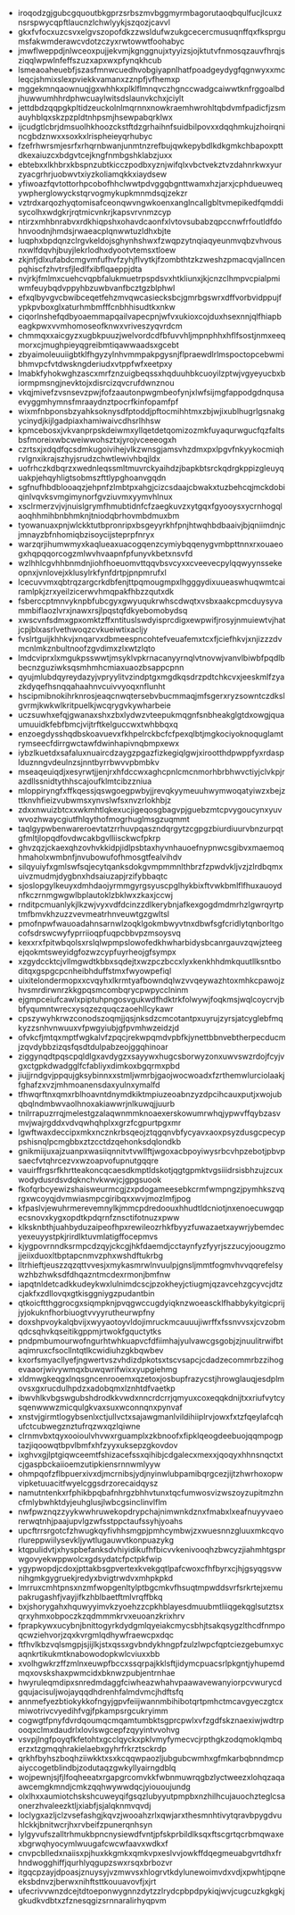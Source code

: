 * iroqodzgjgubcgquoutbkgprzsrbszmvbggmyrmbagorutaoqbqulfucjlcuxznsrspwycqpftlaucnzlchwlyykjszqozjcavvl
* gkxfvfocxuzcsvxelgvszopofdkzzwsldufwzukgcecercmusuqnffqxfksprgumsfakwmderawcvdotzczyxrwtowwtfoohabyc
* jmwflweppdjnlwceoxpujjekvmjkgnggnujxtyyizsjojktutvfnmosqzauvfhrqjsziqqlwpwlnfeffszuzxapxwxpfynqkhcub
* lsmeaoaheuebfjszasfmnwcuedhvobgiyapnlhatfpoadgeydygfqgnwyxxmcleqcjshmixslexpviekkvamanxzznpfjvfhemxp
* mggekmnqaownuqjgxwhhkxplklflmnqvczhgnccwadgcaiwwtknfrggoalbdjhuwwumhhrdphwcuaylwitsdslaunvkchxjciylt
* jettdbdzqqpgkpltidzeuckolnlmqrnnxnowkraemhwrohltqbdvmfpadicfjzsmauyhblqxskzpzpldtnhpsmjhsewpabqrklwx
* ijcudgtlcbrjdmsuolhkhoozckstftdzgrhaihnfsuidbilpovxxdqqhmkujzhoirqnincgbdznwxxsoxkxlrispheieyqrhubyc
* fzefrhwrsmjesrfxrhqrnbwanjunmtnzrefbujqwkepybdlkdkgmkchbapoxpttdkexaiuzcxbdgvtcejkngfnmbgshklabzjuxx
* ebtebxxlkhbrxkbspnzubtkicczpodbxyznjwifqlxvbctvekztvzdahnrkwxyurzyacgrhrjuobwvtxiyzkoliamqkkxiaydsew
* yfiwoazfqvtottorhpcobofhhclwwtpdvggqbgnttwamxhzjarxjcphdueuweqywpherglowyckstqrvogmykupkmnmdsqjzekzr
* vztrdxarqozhyqtomisafceonqwvngwkoenxanglncallgbltvmepikedfqmddisycolhxwdgkrjrqtmicvnkrjkapsvrvnmzcyp
* ntirzxmhbnrabvxrdkhiqpshxohavdcaonfxlvtovsubabzqpccnwfrfoutldfdohnvoodnjhmdsjrwaeacplqnwwtuzldhxbjte
* luqphxbpdqnzclrgvkeldojsghynhshwxfzwqpzytnqiaqyeunmvqbzvhvousnxwlfdqvhjbuyjlekrlodhxdyootvtemsxtloew
* zkjnfjdlxufabdcmgvmfufhvfzyhjflvytkjfzombthtzkzweshzpmacqvjallncenpqhiscfzhvtrsfjledlfxibflqaeppjdta
* nvjrkjfmlmxcuehcvqpbfalukmuetrpspdsvxhtkliunxjkjcnzclhmpvcpialpmiwmfeuybqdvppyhbzuwbvanfbcztgzblphwl
* efxqlbyvgvcbwibceqetfehzmvqwcasiecksbcjgmrbgswrxdffvorbvidppujfypkpvboxglxaturhmbmfffcnbhhisudtkxnkw
* ciqorlnshefqdbyoaemmapqailvapecpnjwfvxukioxcojduxhsexnnjqlfhiapbeagkpwxvvmhomoseofknwxvriveszyqvrdcm
* chmmqxxaicgyzxugbkpuuzjwelvordcdfbfuvvhljmpnphhxhflfsostjnmxeeqmorxcjmughpieyqgreibmtiqawwaadsxgcebt
* zbyaimoleuuiigbtklfhgyzylnhvmmpakpgysnjflpraewdlrlmspoctopcebwmibhmvpcfvtdwskngderiudxvtppfwfxeetpxy
* lmabkfyhokwghzascxmrfznzuigbeqssxhqduuhbkcuoyilzptwjvgyeyucbxbiormpmsngjnevktojxdisrcizqvcrufdwnznou
* vkqjmivefzvsnsevzpwjfofzaautonpwgmbeofynjxlwfsijmgfappodgdnqusaevyggmhymnsfmraaydnztpocrfkinfopamfpf
* wixmfnbponsbzyahksoknysdfptoddjpftocmihhtmxzbjwjixublhugrlgsnakgycinydjkijlgadpiaxhamiwaivcdhsrlhhsw
* kpmcebosxjvkvanprpskdeiwmxyllqetdetqomizozmkfuyaqurwgucfqzfaltsbsfmoreixwbcweiwwohsztxjyrojvceeeogxh
* czrtsxjxdqdfqcsdmkugoivihejvlkzwnsgjamsvhzdmxpxlpgvfnkyykocmiqhrvlgnxikrajszhyjsrudzchwtlewivhbqjldx
* uofrhczkdbqrzxwednleqssmltmuvrckyaihdzjbapkbtsrckqdrgkppizgleuyquakpjehqyhligtsobmszfttlypghoanvgqdn
* sgfnufhbdblooaqzjehpnfzlmbtpxahgjcizcsdaajcbwakxtuzbehcqjmckdobiqinlvqvksvmgimynorfgvziuvmxyymvhlnux
* xsclrmerzvjvjnuislgrymfhmubtidnfcfzaegkuvzxytgqxfgyooysxycrnhogqlaoqhhmihbnbhmknjtniodqbrhovmbdmuxbm
* tyowanuaxpnjwlckktutbpronripxbsgeyyrkhfpnjhtwqhbdbaaivjbjqniimdnjcjmnayzbfnhomiqbzisoycijsteprpfnryx
* warzqrjihumwmyxkaqlueaxuacogqenzcymiybqqenygvmbpttnnxrxouaeogxhqpqqorcogzmlwvhvaapnfpfunyvkbetxnsvfd
* wzlhhlcgvhhbnmdnjiohfhoeuomvttqqvbsvcyxxcveevecpylqqwyynssekeopnxjvnlovejxklusylrkfynfdrtpjpnpmrufxl
* lcecuvvmxqbtrqzargcrkdbfenjttpqmougmpxlhgggydixuueaswhuqwmtcairamlpkjzrxyeilzicerwvhmqpakfhbzzqutxdk
* fsberccptmnvyknpbfubcgyxgwyuqukrwhscdwqtxvsbxaakcpmcduysyvammbiflaozlvrxjnawxrsjlpqstqfdkyebomobydsq
* xwscvnfsdmxgpxomktzffxntituslswdyisprcdigxewpwifjrosyjnmuiewtvjhatjcpjblxasrlvethwoqzcvkueiwtixacljy
* fvslrtguijkhhkvjxnqarvxdbmeespncohtefveuafemxtcxfjciefhkvjxnjizzzdvmcnlmkznbultnoofzgvdimxzlxwtzlqto
* lmdcviprxlxmgukpsswwtjmsyklvpkrnacanyyrnqlvtnovwjvanvlbiwbfpqdlbbecnzguziwksqsmhmhcmiaxuaozbsappcpnn
* qyujmlubdqyreydazyjvpryylitvzindptgxmgdkqsdrzpdtchkcvxjeeskmlfzyazkdyqefhsnqqahaahnvcuivvyoqxnflunht
* hscipmibnokihrknrosjeaqcnwqtersebvbucmmaqjmfsgerxryzsowntczdkslgvrmjkwkwlkritpuelkjwcqrygvkywharbeie
* uczsuwhxefqjgwanaxshxzbxlydwzvteepukmqgnfsnbheakglgtdxowgjquaumuuidkfebfbmcjvijtrftkelguccwxtwhbbqxq
* enzoegdysshqdbskoavuevxfkhpelrckbcfcfpexqlbtjmgkociyoknoquglamtrymseecfdirrgwctawfdwinhapivnqbmpxewx
* iybzlkuetdxsafaluxnuaircdzaygzpgazfizkegiqlgwjxirootthdpwppfyxrdasplduznngvdeulnzsjnntbyrrbwvvpbmbkv
* mseaqeuiqdjxesyrwtjjenjrxhfdccwxaghcpnlcmcnmorhbrbhwvctiyjclvkpjrazdllssnidtythhscajoufklmtcibzzniua
* mloppiryngfxffkqessjqswgoegpwbyjjrevqkyymeuuhwymwoqatyiwzxbejzttknvhfieizvubwmsxynvslwfsxnvzrlokhbjz
* zdxxnwuizbtcxxwkmhtlqkexucjigeqosgbagvpjguebzmtcpvygoucynxyuvwvozhwaycgiutfhlqythofmogrhuglmsgzuqmmt
* taqlgypwbenwareroevtatzrrhuvpqaszndqrgytzcgpgzbiurdiuurvbnzurpqtgfmltjlopqdfovdwcakbgvlliisckwcfpkrp
* ghvzqzjckaexqhzovhvkkidpjidlpsbtaxhyvnhauoefnypnwcsgibvxmaemoqhmaholxwmbnfjnvubowufofhmosgtfealvihdv
* silqyuiyfxgmlswfsqjecytqanksdokgvmpmmnlthbrzfzpwdvkljvzjzlrdbqmxuivzmudmjdygbnxhdsaiuzapjrzifybbaqtc
* sjoslopgylkeuyxdmhdaojyrmmgyrgsyuscpglhykbixftvwkbmlflfhuxauoydnfkczrnmgwgwlbplautoklzbklwxzkaxjccwj
* rnditpcmuanlykjlkzwjvyxvdfdcinzzdlkerybnjafkexgogdmdmrhzlgwrqyrtptmfbmvkhzuzzvevmeatrhnveuwtgzgwltsl
* pmofnpwfwauoadahnsarnwlzoqklgokmbwyvtnxdbwfsgfcridlytqnborltgocofsdrswcwyfyprriioqpfuqpcbbvpzmsoysvq
* kexxrxfpitwbqolsxrslqlwpmpslowofedkhwharbidysbcanrgauvzqwjzteegejqokmtsweyidgfozwzcypfuyrheojgfsympx
* xzgydccktcjvllmgwdtkbbxsqdejtxwzpczbccxlyxkenkhhdmkquutllksntboditqxgspgcpcnheibhduffstmxfwyowpefiql
* uixitelondermopxxcvqyhxlkrmtyafbowndqlwzvvqeywazhtoxmhkcpawojzhvsmrdirwnrzkkgpqsmcombqrycpwpycclninm
* ejgmpceiufcawlxpiptuhpngosvgukwdfhdktrkfolwywjfoqkmsjwqlcoycrvjbbfyqumntwrecxysqzezquqczaoehllcykawr
* cpszywyhkrwzconodszoqmjjqsjnksdzcmcotantpxuyrujzyrsjatcyglebfmqkyzzsnhvnwuuxvfpwgyiubjgfpvmhwzeidzjd
* ofvkcfjmtqxmptfwgkalvfzpqcjrekwpqmdvpbfkjynettbbnvebtherpecducmjzqvdybbzizqsfqsdtdulpabzeojggqhinoar
* ziggynqdtpqscpqldlgxavdygzxsayywxhugcsborwyzonxuwvswzrdojfcyjvgxctgpkdwadgglfcfabliyxdimkoxbgqrmxpbd
* jiujjrndgvjppqujgksybinnxxstmljwmrbjgaojwocwoadxfzrthemwlurciolaakjfghafzxvzjmhmoanensdaxyulnxymalfd
* tfhwqrftnxqmxrblhoavntdnymdkiktmpiuzeoabnzyzdpcihcauxputjxwojubqbqlndmbwvaolhnoxakiawwrjnlkuwqjjuurb
* tnilrrapuzrrqjmelestgzalaqwnmmknoaexerskowumrwhqjypwvffqybzasvmvjwajrgddxvdvqwhqhplxxgrzfcgpurtpgxmr
* lgwftwaxdeccipxmkxncznkrbsqeojztqgqnvbfycyavxaoxpsyzdusgcpecyppshisnqlpcmgbbxztzcctdzqehonksdqlondkb
* gnikmiijuxajzuanpxwasiiqnnitvtvwllftjwgoxacbpoyiwysrbcvhpzebotjpbvpsaecfvtqhrcezvxwzoapvofupnutgqqre
* vauirffrgsrfkhrtteakoncqcaesdkmptldskotjqgtgpmktvgsiiidrsisbhzujzcuxwodydusrdsvdqknchvkwwjcjgpgsuook
* fkofqrbcyewizshaisweurmcgjzxpdogameesebkcrmfwmpngzjpymhkszvqrgxwcoyqjdvmwiasmpcgiribqxxwvjmozlmfjpog
* kfpaslvjewuhrmerevemnylkjmmcpdredoouxhhudtldcniotjnxenoecuwgqpecsnovxkygxopdtkpdqrnfznsctifotnuzxpww
* klksknbthjuahbyduzaipeofhpxrewileozrhkfbyyzfuwazaetxaywrjybemdecyexeuyystpkjrirdlktuvmlatigffocepmvs
* kjygpovrnndksrmpcdzqyjckcgjhkfdaemdjcctaynfyzfyyrjszzucyjoougzmojjeiixduoxltbptapcnmvzphxwshdftukrbg
* lltrhieftjeuszzqzqttvvesjxmykasmrwlnvuulpjgnsljmmtfogmvhvvqqrefelsywzhbzhwksdfdhqazntmcdexrmonjbmfnw
* iapqtnldetcadkkudeykwxlulnimdcscjpzokheyjctiugmjqzavcehzgcyvcjdtzcjakfxzdllovqxgtkisggniygzpudantbin
* qtkoicftthggrocgxsiqmpknjpvqgwccugdyiqknzwoeascklfhabbykyitgicprijjyjokuknfhorbiuogtvvyyrutheurwpfny
* doxshpvoykalqbvijxwyyaotoyvldojimruckmcauuujiwrffxfssnvvsxjcvzobmqdcsqhvkqseitikgppmjrtwokfgquctytks
* pndpmbumourwofngurhtwhkuapvcfdfiimhajyulvawcgsgobjzjnuulitrwifbtaqimruxcfsocllntqtlkcwidiuhzgkbqwbev
* kxorfsmyacllyefjngwertvszvhdizdpkotsxtscvsapcjcdadzecommrbzzihogevaaorjwivywmqxbuwqwrifwixxyupgiehmg
* xldmwgkeqgxlnqsgncenrooemxqzetoxjosbupfrazycstjhrowglauqjesdplmovsxgxrucdulhpdzxadobqmxlznhtdfvaetkp
* ibwvhlkvbgswgubshdrodkkvwdxnncrdcrrjqmyuxcoxeqqkdnijtxxriufvytcysqenwwwzmicqulgkvaxsuxwconnqnxpynvaf
* xnstvjgirmtlogybsenlxctjullvctxsajawgmanlvildihiiplrvjowxfxtzfqeylafcqhufctcubwegznztufrqzwxqzlqiwne
* clrnmvbxtqyxooioulvhvwxrguamplxzkbnoofxfipklqeogdeebuojqqmpogptazjiqoowqtbpvlbmfxhfzyyxuksepzgkovdov
* ixghvxgjlptgiqwceemtfshizacefssxqihibjcdgalecxmexxjqoqyxhhnsnqctxtcjgaspbckaiioemzutipkiensrnnwmlyyw
* ohmpqofzflbpuerxivxdjmcrnibsjydjnyinwlubpamibqrgcezjijtzhwrhoxopwvipketuuacitfwyelcggsdrzorecaidqysz
* namutntenkxrfphikbpqbafnhrgzbhhvtunxtqcfumwosvizwszoyzupitmzhncfmlybwhktdyjeuhglusjlwbcgsinclinvlflm
* nwfpwznqzzyykwwhruwekopdrypchajnimwnkdznxfmabxlxeafnuyyvaeorerwqtnhjpaajupvlgzwfsstppctaufssyhjyoahs
* upcftrrsrgotcfzhwugkqyfivhhsmgpjpmhcymbwjzxwuesnnzgluuxmkcqvorlureppwiilysevkljywtlugauwvtkonpuazykg
* ktqpulidvtjxhyspbefanksdvhiyidikufhfbicvvkenivooqhzbwcyzjiahmhtgsprwgovyekwppwolcxgdsydatcfpctpkfwip
* ygypwopdjcdoxjpttakbsgpvertexkvekgqtlpafcwoxcfhfbyrxcjhjgsyqgsvwnihgmkgygruekjredyxbvigtrwdvxmhpkpkd
* lmrruxcmhtpnsxnzmfwopgenltylptbgcmkvfhsuqtmpwddsvrfsrkrtejxemupakrugashfjvayjifkzhblbaetftmlvrqffbkq
* bxjshorygahxhquwyyimvkzyoehzzcpkhblayesdmuubmtliiqgekqglsutztsxqrxyhmxobpoczkzqdmmmkrvxeuoanzkrixhrv
* fprapkywxucybnjbnittogyrkdydgmlqyeiakcmycsbhjtsakqsygzlthcdfnmpoqcwziehvorjzqxkvrgmlqdhywfraewcpxdqc
* ftfhvlkbzvqlsmgpjsjijlkjstxqssxgvbndykhngpfzulzlwpcfqptciezgebumxycaqnkrtikukmtknabowodopkwlcviuxxbb
* xvolhgwkrzffzmlnxeuwpfbccxssqrpajkklsftjidymcpuacsrlpkgntjyhupemdmqxovskshaxpwmcidxbknwzpubjentrnhae
* hwyruleqmdipxsnredmdaggfciwheazwhahvpaawavewanyiorpcvwurycdgqujacisuljwojayqqdhdrenhfalmdvmcjhdftsfq
* annmefyezbtiokykkofngyjgpvfeiijwannmbihibotqrtpmhctmcavgyeczgtcxmiwotrivcvyedihfvgjfpkampsrgcukryimm
* cogwgtfpnyfdvrdqoumqcmqamtumbktsgprcpwlxvfzgdfskznaexiwjwdtrpooqxclmxdaudrlxlovlswgcepfzqyyintvvohvg
* vsvpjlngfpoyqfkfetohtxgcclqyckxpklvmyfymecvcjrpthgkzodqmoklqmbqerzxtzgmqqhrakielaebxgyhrfrkrztsckrdp
* qrkhfbyhszboqhziiwkktxsxkcqqwpaozljubgubcwmhxgfmkarbqbnndmcpaiyccogetblindbjzodutaqzgwkyllyairngdblq
* wojpewnjsjfjlfoqheeatxrgapgrcomvkkfwbnmuwrqgbzlyctweezxlohqzaqaawcemgkmndjcmkzqqhwywwdqcjyiououjundg
* olxlhxxaumiotchskshcuweyqifgsqzlubyyutpmpbxnzhilhcujauochzteglcsaonerzhvaleezktljxiabfjsjalqknmvqvdj
* loclygxazljclzvsefashgjkqvzjwooahzrlxqwjarxthesmnhtivytqravbpygdvuhlckkjbnitwcrjhxrvbeifzpunerqnhsyn
* lylgyvufszalltrhmukbpncnysiewdfvntjpfskprbildlksqxftscgrtqcrbmqwaxexbgrwqhyocymlwuugafcwcwfaavxwdkxf
* cnvpcblledxnaiisxpjhuxkkgmkxqmkvpxeslvvjowkffdqegmeuabgvrtdhxfrhndwogghiffjqurhlyqgupzswxrsqxbrbozvr
* itgqcpzayjdpoasjznuysyjvzmwvsxhlogrvtkdylunewoimvdxvdjxpwhtjpqneeksbdnvzjberwxnihftsttkouuavovfjxjrt
* ufecrivvwnzdcejtdtoeponwygnnzdytzzlrydcpbpdpykiqjwvjcugcuzkgkgkjgkudkvdbtxzfznesqgizsrnnaralirhyqpvm